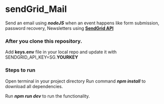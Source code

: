 # sendGrid_Mail
Send an email using ***nodeJS*** when an event happens like form submission, password recovery, Newsletters using  [**SendGrid API**](https://sendgrid.com/docs/for-developers/sending-email/quickstart-nodejs/)

### After you clone this repository. 
Add **keys.env** file in your local repo and update it with SENDGRID_API_KEY=SG.**YOURKEY** 

### Steps to run 
Open terminal in your project directory
Run command *__npm install__* to download all dependencies.

Run *__npm run dev__* to run the functionality. 


